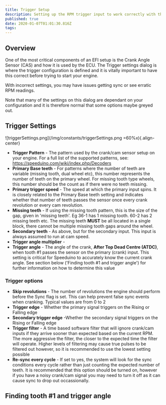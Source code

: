 ```yaml
---
title: Trigger Setup
description: Setting up the RPM trigger input to work correctly with the Speeduino decoder
published: true
date: 2020-01-07T01:01:30.816Z
tags: 
---
```


## Overview

One of the most critical components of an EFI setup is the Crank Angle Sensor (CAS) and how it is used by the ECU. The Trigger settings dialog is where the trigger configuration is defined and it is vitally important to have this correct before trying to start your engine.

With incorrect settings, you may have issues getting sync or see erratic RPM readings.

Note that many of the settings on this dialog are dependant on your configuration and it is therefore normal that some options maybe greyed out.

## Trigger Settings

![triggerSettings.png](/img/constants/triggerSettings.png =60%x){.align-center}

-   **Trigger Pattern** - The pattern used by the crank/cam sensor setup on your engine. For a full list of the supported patterns, see: <https://speeduino.com/wiki/index.php/Decoders>
-   **Primary Base teeth** - For patterns where the number of teeth are variable (missing tooth, dual wheel etc), this number represents the number of teeth on the primary wheel. For missing tooth type wheels, this number should be the count as if there were no teeth missing.
-   **Primary trigger speed** - The speed at which the primary input spins. It is closely related to the Primary Base teeth setting and indicates whether that number of teeth passes the sensor once every crank revolution or every cam revolution.
-   **Missing teeth** - If using the missing tooth pattern, this is the size of the gap, given in 'missing teeth'. Eg 36-1 has 1 missing tooth. 60-2 has 2 missing teeth etc. The missing teeth **MUST** be all located in a single block, there cannot be multiple missing tooth gaps around the wheel.
-   **Secondary teeth** - As above, but for the secondary input. This input is always assumed to run at cam speed.
-   **Trigger angle multiplier** -
-   **Trigger angle** - The angle of the crank, **After Top Dead Centre (ATDC)**, when tooth \#1 passes the sensor on the primary (crank) input. This setting is critical for Speeduino to accurately know the current crank angle. See section below ('Finding tooth \#1 and trigger angle') for further information on how to determine this value

### Trigger options

-   **Skip revolutions** - The number of revolutions the engine should perform before the Sync flag is set. This can help prevent false sync events when cranking. Typical values are from 0 to 2
-   **Trigger edge** - Whether the primary signal triggers on the Rising or Falling edge
-   **Secondary trigger edge** -Whether the secondary signal triggers on the Rising or Falling edge
-   **Trigger filter** - A time based software filter that will ignore crank/cam inputs if they arrive sooner than expected based on the current RPM. The more aggressive the filter, the closer to the expected time the filter will operate. Higher levels of filtering may cause true pulses to be filtered out however, so it is recommended to use the lowest setting possible
-   **Re-sync every cycle** - If set to yes, the system will look for the sync conditions every cycle rather than just counting the expected number of teeth. It is recommended that this option should be turned on, however if you have a noisy crank/cam signal you may need to turn it off as it can cause sync to drop out occassionally. 

## Finding tooth \#1 and trigger angle
